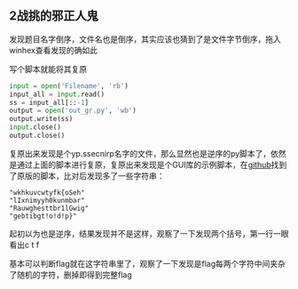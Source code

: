 ## 2战挑的邪正人鬼

发现题目名字倒序，文件名也是倒序，其实应该也猜到了是文件字节倒序，拖入winhex查看发现的确如此

写个脚本就能将其复原

```python
input = open('Filename', 'rb')
input_all = input.read()
ss = input_all[::-1]
output = open('out_gr.py', 'wb')
output.write(ss)
input.close()
output.close()
```

复原出来发现是个yp.ssecnirp名字的文件，那么显然也是逆序的py脚本了，依然是通过上面的脚本进行复原，复原出来发现是个GUI库的示例脚本，在[github](https://github.com/ParthJadhav/Tkinter-Designer)找到了原版的脚本，比对后发现多了一些字符串：

```
"wkhkuvcwtyfk{oSeh"
"lIxnimyyh0kunmbar"
"Rauwghesttbr1lGwig"
"gebtibgt!o!d!p}"
```

起初以为也是逆序，结果发现并不是这样，观察了一下发现两个括号，第一行一眼看出c t f

基本可以判断flag就在这字符串里了，观察了一下发现是flag每两个字符中间夹杂了随机的字符，删掉即得到完整flag